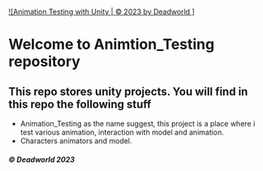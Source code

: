 [![Animation Testing with Unity | © 2023 by Deadworld ]](https://github.com/Deadworld-bit/Animation_Testing.git)
# Welcome to Animtion_Testing repository
## This repo stores unity projects. You will find in this repo the following stuff
* Animation_Testing as the name suggest, this project is a place where i test various animation, interaction with model and animation.
* Characters animators and model.
##### © Deadworld 2023
